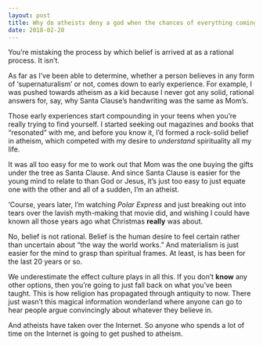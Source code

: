 ```yaml
---
layout: post
title: Why do atheists deny a god when the chances of everything coming to be are infinitesimally small, and pretty much impossible when it comes to matter coming from nothing? I believe in god.
date: 2018-02-20
---
```


<p>You’re mistaking the process by which belief is arrived at as a rational process. It isn’t.</p><p>As far as I’ve been able to determine, whether a person believes in any form of ‘supernaturalism’ or not, comes down to early experience. For example, I was pushed towards atheism as a kid because I never got any solid, rational answers for, say, why Santa Clause’s handwriting was the same as Mom’s.</p><p>Those early experiences start compounding in your teens when you’re really trying to find yourself. I started seeking out magazines and books that “resonated” with me, and before you know it, I’d formed a rock-solid belief in atheism, which competed with my desire to <i>understand</i> spirituality all my life.</p><p>It was all too easy for me to work out that Mom was the one buying the gifts under the tree as Santa Clause. And since Santa Clause is easier for the young mind to relate to than God or Jesus, it’s just too easy to just equate one with the other and all of a sudden, I’m an atheist.</p><p>‘Course, years later, I’m watching <i>Polar Express</i> and just breaking out into tears over the lavish myth-making that movie did, and wishing I could have known all those years ago what Christmas <b>really</b> was about.</p><p>No, belief is not rational. Belief is the human desire to feel certain rather than uncertain about “the way the world works.” And materialism is just easier for the mind to grasp than spiritual frames. At least, is has been for the last 20 years or so.</p><p>We underestimate the effect culture plays in all this. If you don’t <b>know</b> any other options, then you’re going to just fall back on what you’ve been taught. This is how religion has propagated through antiquity to now. There just wasn’t this magical information wonderland where anyone can go to hear people argue convincingly about whatever they believe in.</p><p>And atheists have taken over the Internet. So anyone who spends a lot of time on the Internet is going to get pushed to atheism.</p>
